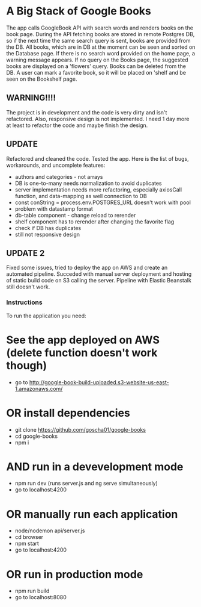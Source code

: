 # A Big Stack of Google Books

The app calls GoogleBook API with search words and renders books on the book page. During the API fetching books are stored in remote Postgres DB, so if the next time the same search query is sent, books are provided from the DB. All books, which are in DB at the moment can be seen and sorted on the Database page. If there is no search word provided on the home page, a warning message appears. If no query on the Books page, the suggested books are displayed on a 'flowers' query. Books can be deleted from the DB. A user can mark a favorite book, so it will be placed on 'shelf and be seen on the Bookshelf page.

## WARNING!!!!

The project is in development and the code is very dirty and isn't refactored. Also, responsive design is not implemented. I need 1 day more at least to refactor the code and maybe finish the design.

## UPDATE 

Refactored and cleaned the code. Tested the app. Here is the list of bugs, workarounds, and uncomplete features: 
- authors and categories - not arrays
- DB is one-to-many needs normalization to avoid duplicates 
- server implementation needs more refactoring, especially axiosCall function, and data-mapping as well connection to DB
- const conString = process.env.POSTGRES_URL   doesn't work with pool
- problem with datastamp format
- db-table component - change reload to rerender 
- shelf component has to rerender after changing the favorite flag
- check if DB has duplicates 
- still not responsive design

## UPDATE 2

Fixed some issues,  tried to deploy the app on AWS and create an automated pipeline. Succeded with manual server deployment and hosting of static build code on S3 calling the server.
Pipeline with Elastic Beanstalk still doesn't work.

### Instructions
To run the application you need:
# See the app deployed on AWS (delete function doesn't work though)
- go to http://google-book-build-uploaded.s3-website-us-east-1.amazonaws.com/
# OR install dependencies
- git clone https://github.com/goscha01/google-books
- cd google-books
- npm i
# AND run in a devevelopment mode
- npm run dev (runs server.js and ng serve simultaneously)
- go to localhost:4200
# OR manually run each application
- node/nodemon api/server.js
- cd browser
- npm start
- go to localhost:4200

# OR run in production mode 
- npm run build
- go to localhost:8080


